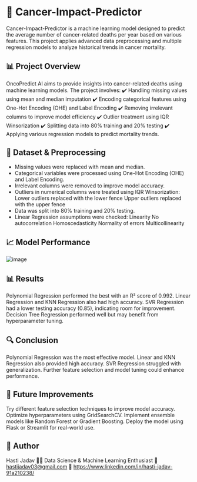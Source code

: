 # 🏥 Cancer-Impact-Predictor
Cancer-Impact-Predictor is a machine learning model designed to predict the average number of cancer-related deaths per year based on various features. This project applies advanced data preprocessing and multiple regression models to analyze historical trends in cancer mortality.

## 📊 Project Overview
OncoPredict AI aims to provide insights into cancer-related deaths using machine learning models. The project involves:
✔️ Handling missing values using mean and median imputation
✔️ Encoding categorical features using One-Hot Encoding (OHE) and Label Encoding
✔️ Removing irrelevant columns to improve model efficiency
✔️ Outlier treatment using IQR Winsorization
✔️ Splitting data into 80% training and 20% testing
✔️ Applying various regression models to predict mortality trends.

## 📝 Dataset & Preprocessing
* Missing values were replaced with mean and median.
* Categorical variables were processed using One-Hot Encoding (OHE) and Label Encoding.
* Irrelevant columns were removed to improve model accuracy.
* Outliers in numerical columns were treated using IQR Winsorization:
    Lower outliers replaced with the lower fence
    Upper outliers replaced with the upper fence
* Data was split into 80% training and 20% testing.
* Linear Regression assumptions were checked:
    Linearity
    No autocorrelation
    Homoscedasticity
    Normality of errors
    Multicollinearity

## 📈 Model Performance
![image](https://github.com/user-attachments/assets/cb9bbbb3-ee9a-44a1-9459-63ea03ae8f77)

## 📊 Results
Polynomial Regression performed the best with an R² score of 0.992.
Linear Regression and KNN Regression also had high accuracy.
SVR Regression had a lower testing accuracy (0.85), indicating room for improvement.
Decision Tree Regression performed well but may benefit from hyperparameter tuning.

## 🔍 Conclusion
Polynomial Regression was the most effective model.
Linear and KNN Regression also provided high accuracy.
SVR Regression struggled with generalization.
Further feature selection and model tuning could enhance performance.

## 🔮 Future Improvements
Try different feature selection techniques to improve model accuracy.
Optimize hyperparameters using GridSearchCV.
Implement ensemble models like Random Forest or Gradient Boosting.
Deploy the model using Flask or Streamlit for real-world use.

## 👤 Author
Hasti Jadav
👨‍💻 Data Science & Machine Learning Enthusiast
📧 hastijadav03@gmail.com
🔗 https://www.linkedin.com/in/hasti-jadav-91a210238/



